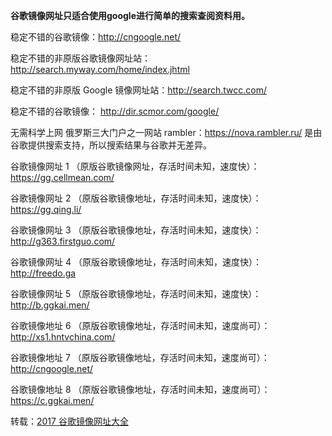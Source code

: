 **谷歌镜像网址只适合使用google进行简单的搜索查阅资料用。**

稳定不错的谷歌镜像：http://cngoogle.net/

稳定不错的非原版谷歌镜像网址站：http://search.myway.com/home/index.jhtml

稳定不错的非原版 Google 镜像网址站：http://search.twcc.com/

稳定不错的谷歌镜像： http://dir.scmor.com/google/ 

无需科学上网 俄罗斯三大门户之一网站 rambler：https://nova.rambler.ru/  是由谷歌提供搜索支持，所以搜索结果与谷歌并无差异。

谷歌镜像网址 1 （原版谷歌镜像网址，存活时间未知，速度快）：https://gg.cellmean.com/

谷歌镜像网址 2 （原版谷歌镜像地址，存活时间未知，速度快）：https://gg.qing.li/

谷歌镜像网址 3 （原版谷歌镜像地址，存活时间未知，速度快）：http://g363.firstguo.com/

谷歌镜像网址 4 （原版谷歌镜像地址，存活时间未知，速度快）：http://freedo.ga

谷歌镜像网址 5 （原版谷歌镜像地址，存活时间未知，速度快）：http://b.ggkai.men/

谷歌镜像地址 6 （原版谷歌镜像地址，存活时间未知，速度尚可）：http://xs1.hntvchina.com/

谷歌镜像地址 7 （原版谷歌镜像地址，存活时间未知，速度尚可）：http://cngoogle.net/

谷歌镜像地址 8 （原版谷歌镜像地址，存活时间未知，速度尚可）：https://c.ggkai.men/

转载：[2017 谷歌镜像网址大全](https://lai.yuweining.cn/archives/578/)